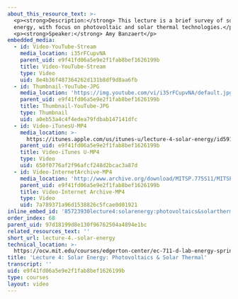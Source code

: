 ```yaml
---
about_this_resource_text: >-
  <p><strong>Description:</strong> This lecture is a brief survey of solar
  energy, with focus on photovoltaic and solar thermal technologies.</p>
  <p><strong>Speaker:</strong> Amy Banzaert</p>
embedded_media:
  - id: Video-YouTube-Stream
    media_location: i35rFCupvNA
    parent_uid: e9f41fd06a5e9e2f1fab8bef1626199b
    title: Video-YouTube-Stream
    type: Video
    uid: 8e4b36f487364262d131b8df9d8aa6fb
  - id: Thumbnail-YouTube-JPG
    media_location: 'https://img.youtube.com/vi/i35rFCupvNA/default.jpg'
    parent_uid: e9f41fd06a5e9e2f1fab8bef1626199b
    title: Thumbnail-YouTube-JPG
    type: Thumbnail
    uid: a0eb53a4c4f4edea79fdbab147141dfc
  - id: Video-iTunesU-MP4
    media_location: >-
      https://itunes.apple.com/us/itunes-u/lecture-4-solar-energy/id591211144?i=127630221
    parent_uid: e9f41fd06a5e9e2f1fab8bef1626199b
    title: Video-iTunes U-MP4
    type: Video
    uid: 650f0776af2f96afcf248d2bcac3a87d
  - id: Video-InternetArchive-MP4
    media_location: 'http://www.archive.org/download/MITSP.775S11/MITSP_775S11lec04_300k.mp4'
    parent_uid: e9f41fd06a5e9e2f1fab8bef1626199b
    title: Video-Internet Archive-MP4
    type: Video
    uid: 7a789371a96d1538826c5fcae0d01921
inline_embed_id: '85723930lecture4:solarenergy:photovoltaics&solarthermal2507522'
order_index: 68
parent_uid: 97d18199d8e130f96762504a4894e1bc
related_resources_text: ''
short_url: lecture-4.-solar-energy
technical_location: >-
  https://ocw.mit.edu/courses/edgerton-center/ec-711-d-lab-energy-spring-2011/solar/lecture-4.-solar-energy
title: 'Lecture 4: Solar Energy: Photovoltaics & Solar Thermal'
transcript: ''
uid: e9f41fd06a5e9e2f1fab8bef1626199b
type: courses
layout: video
---
```

